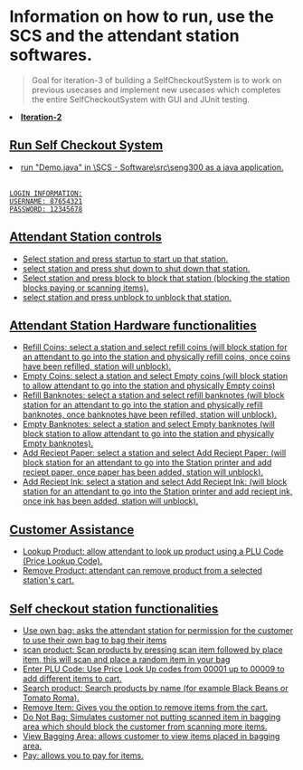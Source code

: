 # Information on how to run, use the SCS and the attendant station softwares.
> Goal for iteration-3 of building a SelfCheckoutSystem is to work on previous usecases and implement new usecases which completes the entire SelfCheckoutSystem with GUI and JUnit testing.

<li><a href="https://github.com/adam-25/SENG-300-Iteration--2"><b>Iteration-2</b></li>

## Run Self Checkout System

<li>run "Demo.java" in \SCS - Software\src\seng300 as a java application.</li><br/>

```
LOGIN INFORMATION:
USERNAME: 87654321
PASSWORD: 12345678
```

## Attendant Station controls

<ul>
<li>Select station and press startup to start up that station.</li>
<li>select station and press shut down to shut down that station.</li>
<li>Select station and press block to block that station (blocking the station blocks paying or scanning items).</li>
<li>select station and press unblock to unblock that station.</li>
</ul>

## Attendant Station Hardware functionalities

<ul>
<li>Refill Coins: select a station and select refill coins (will block station for an attendant to go into the station and physically refill coins, once coins have been refilled, station will unblock).</li>
<li>Empty Coins: select a station and select Empty coins (will block station to allow attendant to go into the station and physically Empty coins)</li>
<li>Refill Banknotes: select a station and select refill banknotes (will block station for an attendant to go into the station and physically refill banknotes, once banknotes have been refilled, station will unblock).</li>
<li>Empty Banknotes: select a station and select Empty banknotes (will block station to allow attendant to go into the station and physically Empty banknotes).</li>
<li>Add Reciept Paper: select a station and select Add Reciept Paper: (will block station for an attendant to go into the Station printer and add reciept paper, once paper has been added, station will unblock).</li>
<li>Add Reciept Ink: select a station and select Add Reciept Ink: (will block station for an attendant to go into the Station printer and add reciept ink, once ink has been added, station will unblock).</li>
</ul>

## Customer Assistance
<ul>
<li>Lookup Product: allow attendant to look up product using a PLU Code (Price Lookup Code).</li>
<li>Remove Product: attendant can remove product from a selected station's cart.</li>
</ul>

## Self checkout station functionalities

<ul>
<li>Use own bag: asks the attendant station for permission for the customer to use their own bag to bag their items</li>
<li>scan product: Scan products by pressing scan item followed by place item, this will scan and place a random item in your bag</li>
<li>Enter PLU Code: Use Price Look Up codes from 00001 up to 00009 to add different items to cart.</li>
<li>Search product: Search products by name (for example Black Beans or Tomato Roma).</li>
<li>Remove Item: Gives you the option to remove items from the cart.</li>
<li>Do Not Bag: Simulates customer not putting scanned item in bagging area which should block the customer from scanning more items.</li>
<li>View Bagging Area: allows customer to view items placed in bagging area.</li>
<li>Pay: allows you to pay for items.</li>
</ul>
